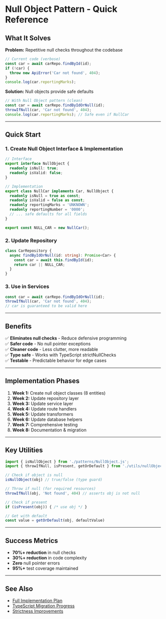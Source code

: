 # Null Object Pattern - Quick Reference

## What It Solves

**Problem:** Repetitive null checks throughout the codebase
```typescript
// Current code (verbose)
const car = await carRepo.findById(id);
if (!car) {
  throw new ApiError('Car not found', 404);
}
console.log(car.reportingMarks);
```

**Solution:** Null objects provide safe defaults
```typescript
// With Null Object pattern (clean)
const car = await carRepo.findByIdOrNull(id);
throwIfNull(car, 'Car not found', 404);
console.log(car.reportingMarks); // Safe even if NullCar
```

---

## Quick Start

### 1. Create Null Object Interface & Implementation
```typescript
// Interface
export interface NullObject {
  readonly isNull: true;
  readonly isValid: false;
}

// Implementation
export class NullCar implements Car, NullObject {
  readonly isNull = true as const;
  readonly isValid = false as const;
  readonly reportingMarks = 'UNKNOWN';
  readonly reportingNumber = '0000';
  // ... safe defaults for all fields
}

export const NULL_CAR = new NullCar();
```

### 2. Update Repository
```typescript
class CarRepository {
  async findByIdOrNull(id: string): Promise<Car> {
    const car = await this.findById(id);
    return car || NULL_CAR;
  }
}
```

### 3. Use in Services
```typescript
const car = await carRepo.findByIdOrNull(id);
throwIfNull(car, 'Car not found', 404);
// car is guaranteed to be valid here
```

---

## Benefits

✅ **Eliminates null checks** - Reduce defensive programming  
✅ **Safer code** - No null pointer exceptions  
✅ **Cleaner code** - Less clutter, more readable  
✅ **Type safe** - Works with TypeScript strictNullChecks  
✅ **Testable** - Predictable behavior for edge cases  

---

## Implementation Phases

1. **Week 1:** Create null object classes (8 entities)
2. **Week 2:** Update repository layer
3. **Week 3:** Update service layer
4. **Week 4:** Update route handlers
5. **Week 5:** Update transformers
6. **Week 6:** Update database helpers
7. **Week 7:** Comprehensive testing
8. **Week 8:** Documentation & migration

---

## Key Utilities

```typescript
import { isNullObject } from './patterns/NullObject.js';
import { throwIfNull, isPresent, getOrDefault } from './utils/nullObjectHelpers.js';

// Check if object is null
isNullObject(obj) // true/false (type guard)

// Throw if null (for required resources)
throwIfNull(obj, 'Not found', 404) // asserts obj is not null

// Check if present
if (isPresent(obj)) { /* use obj */ }

// Get with default
const value = getOrDefault(obj, defaultValue)
```

---

## Success Metrics

- **70%+ reduction** in null checks
- **30%+ reduction** in code complexity
- **Zero** null pointer errors
- **95%+** test coverage maintained

---

## See Also

- [Full Implementation Plan](./NULL_OBJECT_PATTERN_IMPLEMENTATION.md)
- [TypeScript Migration Progress](./TYPESCRIPT_MIGRATION_PROGRESS.md)
- [Strictness Improvements](./TYPESCRIPT_STRICTNESS_IMPROVEMENTS.md)
